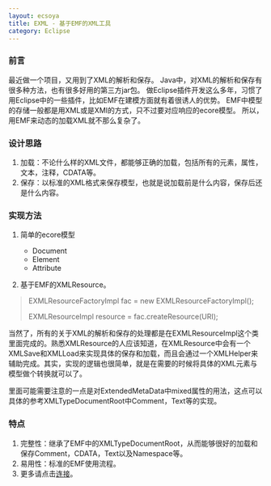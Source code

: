 ```yaml
---
layout: ecsoya
title: EXML - 基于EMF的XML工具
category: Eclipse
---
```


### 前言

最近做一个项目，又用到了XML的解析和保存。
Java中，对XML的解析和保存有很多种方法，也有很多好用的第三方jar包。
做Eclipse插件开发这么多年，习惯了用Eclipse中的一些插件，比如EMF在建模方面就有着很诱人的优势。
EMF中模型的存储一般都是用XML或是XMI的方式，只不过要对应响应的ecore模型。
所以，用EMF来动态的加载XML就不那么复杂了。

### 设计思路

1. 加载：不论什么样的XML文件，都能够正确的加载，包括所有的元素，属性，文本，注释，CDATA等。
2. 保存：以标准的XML格式来保存模型，也就是说加载前是什么内容，保存后还是什么内容。

### 实现方法

1. 简单的ecore模型
	* Document
	* Element
	* Attribute

2. 基于EMF的XMLResource。
	
> 
> EXMLResourceFactoryImpl fac = new EXMLResourceFactoryImpl();
>
> EXMLResourceImpl resource = fac.createResource(URI);
>

当然了，所有的关于XML的解析和保存的处理都是在EXMLResourceImpl这个类里面完成的。熟悉XMLResource的人应该知道，在XMLResource中会有一个XMLSave和XMLLoad来实现具体的保存和加载，而且会通过一个XMLHelper来辅助完成。其实，实现的逻辑也很简单，就是在需要的时候将具体的XML元素与模型做个转换就可以了。

里面可能需要注意的一点是对ExtendedMetaData中mixed属性的用法，这点可以具体的参考XMLTypeDocumentRoot中Comment，Text等的实现。

### 特点

1. 完整性：继承了EMF中的XMLTypeDocumentRoot，从而能够很好的加载和保存Comment，CDATA，Text以及Namespace等。
2. 易用性：标准的EMF使用流程。
3. 更多请点击[连接](http://ecsoya.github.io/org.soyatec.tooling/stp_exml.html)。